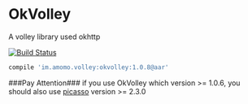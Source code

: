 OkVolley
========

A volley library used okhttp

[![Build Status](https://drone.io/github.com/googolmo/OkVolley/status.png)](https://drone.io/github.com/googolmo/OkVolley/latest)

```groovy
compile 'im.amomo.volley:okvolley:1.0.8@aar'
```

###Pay Attention###
if you use OkVolley which version >= 1.0.6, you should also use [picasso](http://square.github.io/picasso/) version >= 2.3.0
